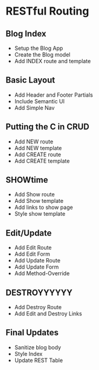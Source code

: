 



# RESTful Routing

## Blog Index

*   Setup the Blog App
*   Create the Blog model
*   Add INDEX route and template

## Basic Layout

*   Add Header and Footer Partials
*   Include Semantic UI
*   Add Simple Nav

## Putting the C in CRUD

*   Add NEW route
*   Add NEW template
*   Add CREATE route
*   Add CREATE template

## SHOWtime

*   Add Show route
*   Add Show template
*   Add links to show page
*   Style show template

## Edit/Update

*   Add Edit Route
*   Add Edit Form
*   Add Update Route
*   Add Update Form
*   Add Method-Override

## DESTROYYYYYY

*   Add Destroy Route
*   Add Edit and Destroy Links

## Final Updates

*   Sanitize blog body
*   Style Index
*   Update REST Table

